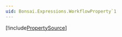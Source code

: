 ```yaml
---
uid: Bonsai.Expressions.WorkflowProperty`1
---
```


[!include[PropertySource](~/articles/expressions-propertysource.md)]